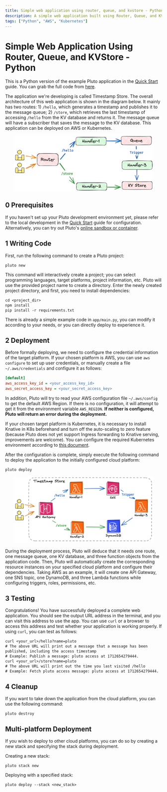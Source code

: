 ```yaml
---
title: Simple web application using router, queue, and kvstore - Python
description: A simple web application built using Router, Queue, and KVStore, involving HTTP routing, message queue subscription, etc., that can be deployed to AWS or Kubernetes.
tags: ["Python", "AWS", "Kubernetes"]
---
```


# Simple Web Application Using Router, Queue, and KVStore - Python

This is a Python version of the example Pluto application in the [Quick Start](../../docs/documentation/getting-started.en.mdx) guide. You can grab the full code from [here](./).

The application we're developing is called Timestamp Store. The overall architecture of this web application is shown in the diagram below. It mainly has two routes: 1) `/hello`, which generates a timestamp and publishes it to the message queue; 2) `/store`, which retrieves the last timestamp of accessing `/hello` from the KV database and returns it. The message queue will have a subscriber that saves the message to the KV database. This application can be deployed on AWS or Kubernetes.

<p align="center">
  <img src="../../assets/getting-started-case-arch.png" alt="case arch" width="450">
</p>

## 0 Prerequisites

If you haven't set up your Pluto development environment yet, please refer to the local development in the [Quick Start](../../docs/documentation/getting-started.en.mdx) guide for configuration. Alternatively, you can try out Pluto's [online sandbox or container](../../docs/documentation/getting-started.en.mdx).

## 1 Writing Code

First, run the following command to create a Pluto project:

```shell
pluto new
```

This command will interactively create a project; you can select programming languages, target platforms, project information, etc. Pluto will use the provided project name to create a directory. Enter the newly created project directory, and first, you need to install dependencies:

```shell
cd <project_dir>
npm install
pip install -r requirements.txt
```

There is already a simple example code in `app/main.py`, you can modify it according to your needs, or you can directly deploy to experience it.

## 2 Deployment

Before formally deploying, we need to configure the credential information of the target platform.
If your chosen platform is AWS, you can use `aws configure` to set up user credentials, or manually create a file `~/.aws/credentials` and configure it as follows:

```ini
[default]
aws_access_key_id = <your_access_key_id>
aws_secret_access_key = <your_secret_access_key>
```

In addition, Pluto will try to read your AWS configuration file `~/.aws/config` to get the default AWS Region. If there is no configuration, it will attempt to get it from the environment variable `AWS_REGION`. **If neither is configured, Pluto will return an error during the deployment.**

If your chosen target platform is Kubernetes, it is necessary to install Knative in K8s beforehand and turn off the auto-scaling to zero feature (because Pluto does not yet support Ingress forwarding to Knative serving, improvements are welcome). You can configure the required Kubernetes environment according to [this document](../../docs/dev_guide/setup-k8s-dev-env.en.md).

After the configuration is complete, simply execute the following command to deploy the application to the initially configured cloud platform:

```shell
pluto deploy
```

<p align="center">
  <img src="../../assets/getting-started-aws-arch.png" alt="aws arch" width="450">
</p>

During the deployment process, Pluto will deduce that it needs one route, one message queue, one KV database, and three function objects from the application code. Then, Pluto will automatically create the corresponding resource instances on your specified cloud platform and configure their dependencies. Taking AWS as an example, it will create one API Gateway, one SNS topic, one DynamoDB, and three Lambda functions while configuring triggers, roles, permissions, etc.

## 3 Testing

Congratulations! You have successfully deployed a complete web application. You should see the output URL address in the terminal, and you can visit this address to use the app. You can use `curl` or a browser to access this address and test whether your application is working properly. If using `curl`, you can test as follows:

```shell
curl <your_url>/hello?name=pluto
# The above URL will print out a message that a message has been published, including the access timestamp
# Example: Publish a message: pluto access at 1712654279444.
curl <your_url>/store?name=pluto
# The above URL will print out the time you last visited /hello
# Example: Fetch pluto access message: pluto access at 1712654279444.
```

## 4 Cleanup

If you want to take down the application from the cloud platform, you can use the following command:

```shell
pluto destroy
```

## Multi-platform Deployment

If you wish to deploy to other cloud platforms, you can do so by creating a new stack and specifying the stack during deployment.

Creating a new stack:

```shell
pluto stack new
```

Deploying with a specified stack:

```shell
pluto deploy --stack <new_stack>
```
